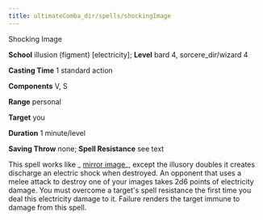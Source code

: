 ```yaml
---
title: ultimateComba_dir/spells/shockingImage
---
```

Shocking Image

**School** illusion (figment) [electricity]; **Level** bard 4, sorcere_dir/wizard 4

**Casting Time** 1 standard action

**Components** V, S

**Range** personal

**Target** you

**Duration** 1 minute/level

**Saving Throw** none; **Spell Resistance** see text

This spell works like _ [mirror image](spell_dir/mirrorImage#_mirror-image)_, except the illusory doubles it creates discharge an electric shock when destroyed. An opponent that uses a melee attack to destroy one of your images takes 2d6 points of electricity damage. You must overcome a target's spell resistance the first time you deal this electricity damage to it. Failure renders the target immune to damage from this spell.

